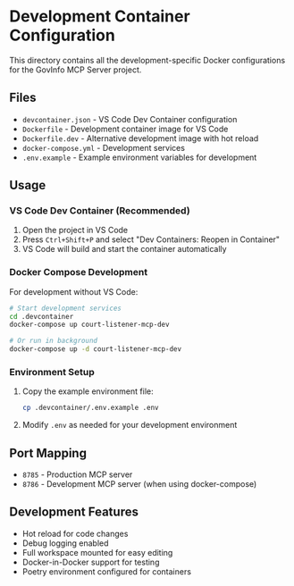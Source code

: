 # Development Container Configuration

This directory contains all the development-specific Docker configurations for the GovInfo MCP Server project.

## Files

- `devcontainer.json` - VS Code Dev Container configuration
- `Dockerfile` - Development container image for VS Code
- `Dockerfile.dev` - Alternative development image with hot reload
- `docker-compose.yml` - Development services
- `.env.example` - Example environment variables for development

## Usage

### VS Code Dev Container (Recommended)

1. Open the project in VS Code
2. Press `Ctrl+Shift+P` and select "Dev Containers: Reopen in Container"
3. VS Code will build and start the container automatically

### Docker Compose Development

For development without VS Code:

```bash
# Start development services
cd .devcontainer
docker-compose up court-listener-mcp-dev

# Or run in background
docker-compose up -d court-listener-mcp-dev
```

### Environment Setup

1. Copy the example environment file:

   ```bash
   cp .devcontainer/.env.example .env
   ```

2. Modify `.env` as needed for your development environment

## Port Mapping

- `8785` - Production MCP server
- `8786` - Development MCP server (when using docker-compose)

## Development Features

- Hot reload for code changes
- Debug logging enabled
- Full workspace mounted for easy editing
- Docker-in-Docker support for testing
- Poetry environment configured for containers
